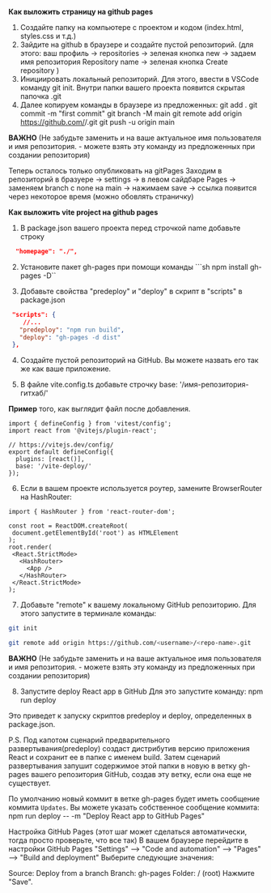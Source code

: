 **Как выложить страницу на github pages**

1. Создайте папку на компьютере с проектом и кодом (index.html, styles.css и т.д.)
2. Зайдите на github в браузере и создайте пустой репозиторий. (для этого: ваш профиль -> repositories -> зеленая кнопка new -> задаем имя репозитория Repository name -> зеленая кнопка Create repository )
3. Инициировать локальный репозиторий. Для этого, ввести в VSCode команду git init. Внутри папки вашего проекта появится скрытая папочка .git
4. Далее копируем команды в браузере из предложенных:
git add .
git commit -m "first commit"
git branch -M main
git remote add origin https://github.com/<username>/<repo-name>.git
git push -u origin main

**ВАЖНО** (Не забудьте заменить <username> и <repo-name> на ваше актуальное имя пользователя и имя репозитория. - можете взять эту команду из предложенных при создании репозитория)

Теперь осталось только опубликовать на gitPages Заходим в репозиторий в бразуере -> settings -> в левом сайдбаре Pages -> заменяем branch с none на main -> нажимаем save -> ссылка появится через некоторое время (можно обовлять страничку)

**Как выложить vite project на github pages**

1. В package.json вашего проекта перед строчкой name добавьте строку
``` json
  "homepage": "./", 
```

2. Установите пакет gh-pages при помощи команды ```sh npm install gh-pages -D``

3. Добавьте свойства "predeploy" и "deploy" в скрипт в "scripts" в package.json
``` json
 "scripts": {
    //...
   "predeploy": "npm run build",
   "deploy": "gh-pages -d dist"
 },
```

4. Создайте пустой репозиторий на GitHub. Вы можете назвать его так же как ваше приложение.

5. В файле vite.config.ts добавьте строчку base: '/имя-репозитория-гитхаб/'

**Пример** того, как выглядит файл после добавления.

```tsx
import { defineConfig } from 'vitest/config';
import react from '@vitejs/plugin-react';

// https://vitejs.dev/config/
export default defineConfig({
  plugins: [react()],
  base: '/vite-deploy/'
});
```

6. Если в вашем проекте используется роутер, замените BrowserRouter на HashRouter:

```tsx
import { HashRouter } from 'react-router-dom';

const root = ReactDOM.createRoot(
 document.getElementById('root') as HTMLElement
);
root.render(
 <React.StrictMode>
   <HashRouter>
     <App />
   </HashRouter>
 </React.StrictMode>
);
```

7. Добавьте "remote" к вашему локальному GitHub репозиторию. Для этого запустите в терминале команды:

```bash
git init

git remote add origin https://github.com/<username>/<repo-name>.git 
```

**ВАЖНО** (Не забудьте заменить <username> и <repo-name> на ваше актуальное имя пользователя и имя репозитория. - можете взять эту команду из предложенных при создании репозитория)

8. Запустите deploy React app в GitHub Для это запустите команду: npm run deploy

Это приведет к запуску скриптов predeploy и deploy, определенных в package.json.


P.S. Под капотом сценарий предварительного развертывания(predeploy) создаст дистрибутив версию приложения React и сохранит ее в папке с именем build. Затем сценарий развертывания запушит содержимое этой папки в новую в ветку gh-pages вашего репозитория GitHub, создав эту ветку, если она еще не существует.

По умолчанию новый коммит в ветке gh-pages будет иметь сообщение коммита `Updates`. Вы можете указать собственное сообщение коммита: 
npm run deploy -- -m "Deploy React app to GitHub Pages"

Настройка GitHub Pages (этот шаг может сделаться автоматически, тогда просто проверьте, что все так) В вашем браузере перейдите в настройки GitHub Pages "Settings" --> "Code and automation" --> "Pages" --> "Build and deployment"
Выберите следующие значения:

Source: Deploy from a branch
Branch: gh-pages
Folder: / (root)
Нажмите "Save".